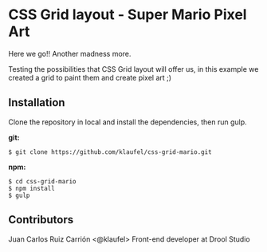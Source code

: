 # CSS Grid layout - Super Mario Pixel Art

Here we go!! Another madness more.

Testing the possibilities that CSS Grid layout will offer us, in this example we created a grid to paint them and create pixel art ;)

## Installation

Clone the repository in local and install the dependencies, then run gulp.

**git:**
```
$ git clone https://github.com/klaufel/css-grid-mario.git
```

**npm:**
```
$ cd css-grid-mario
$ npm install
$ gulp
```

## Contributors

Juan Carlos Ruiz Carrión <@klaufel> Front-end developer at Drool Studio
